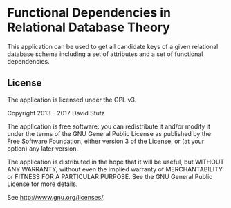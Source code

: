 # Functional Dependencies in Relational Database Theory

This application can be used to get all candidate keys of a given relational database schema including a set of attributes and a set of functional dependencies.

## License

The application is licensed under the GPL v3.

Copyright 2013 - 2017 David Stutz

The application is free software: you can redistribute it and/or modify
it under the terms of the GNU General Public License as published by
the Free Software Foundation, either version 3 of the License, or
(at your option) any later version.

The application is distributed in the hope that it will be useful,
but WITHOUT ANY WARRANTY; without even the implied warranty of
MERCHANTABILITY or FITNESS FOR A PARTICULAR PURPOSE. See the
GNU General Public License for more details.

See <http://www.gnu.org/licenses/>.
